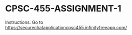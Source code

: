 # CPSC-455-ASSIGNMENT-1
Instructions:
Go to https://securechatapplicationcpsc455.infinityfreeapp.com/